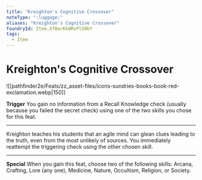 ```yaml
---
title: "Kreighton's Cognitive Crossover"
noteType: ":luggage:"
aliases: "Kreighton's Cognitive Crossover"
foundryId: Item.XfBarKkNMsPl50bY
tags:
  - Item
---
```


# Kreighton's Cognitive Crossover
![[pathfinder2e/Feats/zz_asset-files/icons-sundries-books-book-red-exclamation.webp|150]]

**Trigger** You gain no information from a Recall Knowledge check (usually because you failed the secret check) using one of the two skills you chose for this feat.

* * *

Kreighton teaches his students that an agile mind can glean clues leading to the truth, even from the most unlikely of sources. You immediately reattempt the triggering check using the other chosen skill.

* * *

**Special** When you gain this feat, choose two of the following skills: Arcana, Crafting, Lore (any one), Medicine, Nature, Occultism, Religion, or Society.

